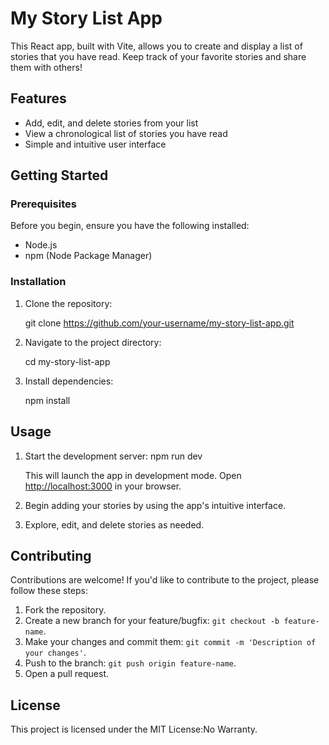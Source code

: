 # My Story List App

This React app, built with Vite, allows you to create and display a list of stories that you have read. Keep track of your favorite stories and share them with others!

## Features

- Add, edit, and delete stories from your list
- View a chronological list of stories you have read
- Simple and intuitive user interface

## Getting Started

### Prerequisites

Before you begin, ensure you have the following installed:

- Node.js
- npm (Node Package Manager)

### Installation

1. Clone the repository:

   git clone https://github.com/your-username/my-story-list-app.git

2. Navigate to the project directory:

   cd my-story-list-app

3. Install dependencies:
 
   npm install

## Usage

1. Start the development server:
   npm run dev

   This will launch the app in development mode. Open [http://localhost:3000](http://localhost:3000) in your browser.

2. Begin adding your stories by using the app's intuitive interface.

3. Explore, edit, and delete stories as needed.

## Contributing

Contributions are welcome! If you'd like to contribute to the project, please follow these steps:

1. Fork the repository.
2. Create a new branch for your feature/bugfix: `git checkout -b feature-name`.
3. Make your changes and commit them: `git commit -m 'Description of your changes'`.
4. Push to the branch: `git push origin feature-name`.
5. Open a pull request.

## License

This project is licensed under the MIT License:No Warranty.
